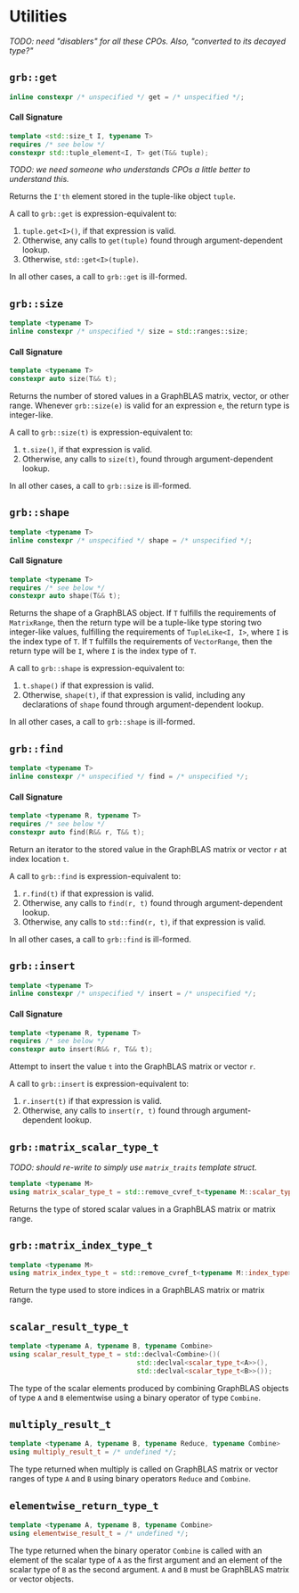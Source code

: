 # Utilities

_TODO: need "disablers" for all these CPOs. Also, "converted to its decayed type?"_

## `grb::get`

```cpp
inline constexpr /* unspecified */ get = /* unspecified */;
```

#### Call Signature
```cpp
template <std::size_t I, typename T>
requires /* see below */
constexpr std::tuple_element<I, T> get(T&& tuple);
```

_TODO: we need someone who understands CPOs a little better to understand this._

Returns the `I'th` element stored in the tuple-like object `tuple`.

A call to `grb::get` is expression-equivalent to:

1) `tuple.get<I>()`, if that expression is valid.
2) Otherwise, any calls to `get(tuple)` found through argument-dependent lookup.
3) Otherwise, `std::get<I>(tuple)`.

In all other cases, a call to `grb::get` is ill-formed.

## `grb::size`

```cpp
template <typename T>
inline constexpr /* unspecified */ size = std::ranges::size;
```

#### Call Signature
```cpp
template <typename T>
constexpr auto size(T&& t);
```

Returns the number of stored values in a GraphBLAS matrix, vector, or other range.
Whenever `grb::size(e)` is valid for an expression `e`, the return type is integer-like.

A call to `grb::size(t)` is expression-equivalent to:

1) `t.size()`, if that expression is valid.
2) Otherwise, any calls to `size(t)`, found through argument-dependent lookup.

In all other cases, a call to `grb::size` is ill-formed.

## `grb::shape`

```cpp
template <typename T>
inline constexpr /* unspecified */ shape = /* unspecified */;
```

#### Call Signature
```cpp
template <typename T>
requires /* see below */
constexpr auto shape(T&& t);
```

Returns the shape of a GraphBLAS object.  If `T` fulfills the requirements of `MatrixRange`, then the return type will be a tuple-like type storing two integer-like values, fulfilling the requirements of `TupleLike<I, I>`, where `I` is the index type of `T`.  If `T` fulfills the requirements of `VectorRange`, then the return type will be `I`, where `I` is the index type of `T`.

A call to `grb::shape` is expression-equivalent to:

1) `t.shape()` if that expression is valid.
2) Otherwise, `shape(t)`, if that expression is valid, including any declarations of `shape` found through argument-dependent lookup.

In all other cases, a call to `grb::shape` is ill-formed.

## `grb::find`

```cpp
template <typename T>
inline constexpr /* unspecified */ find = /* unspecified */;
```

#### Call Signature
```cpp
template <typename R, typename T>
requires /* see below */
constexpr auto find(R&& r, T&& t);
```

Return an iterator to the stored value in the GraphBLAS matrix or vector `r` at index location `t`.

A call to `grb::find` is expression-equivalent to:

1) `r.find(t)` if that expression is valid.
2) Otherwise, any calls to `find(r, t)` found through argument-dependent lookup.
2) Otherwise, any calls to `std::find(r, t)`, if that expression is valid.

In all other cases, a call to `grb::find` is ill-formed.

## `grb::insert`

```cpp
template <typename T>
inline constexpr /* unspecified */ insert = /* unspecified */;
```

#### Call Signature
```cpp
template <typename R, typename T>
requires /* see below */
constexpr auto insert(R&& r, T&& t);
```

Attempt to insert the value `t` into the GraphBLAS matrix or vector `r`.

A call to `grb::insert` is expression-equivalent to:

1) `r.insert(t)` if that expression is valid.
2) Otherwise, any calls to `insert(r, t)` found through argument-dependent lookup.

## `grb::matrix_scalar_type_t`
_TODO: should re-write to simply use `matrix_traits` template struct._

```cpp
template <typename M>
using matrix_scalar_type_t = std::remove_cvref_t<typename M::scalar_type>;
```

Returns the type of stored scalar values in a GraphBLAS matrix or matrix range.

## `grb::matrix_index_type_t`

```cpp
template <typename M>
using matrix_index_type_t = std::remove_cvref_t<typename M::index_type>;
```

Return the type used to store indices in a GraphBLAS matrix or matrix range.

## `scalar_result_type_t`

```cpp
template <typename A, typename B, typename Combine>
using scalar_result_type_t = std::declval<Combine>()(
                                std::declval<scalar_type_t<A>>(),
                                std::declval<scalar_type_t<B>>());
```

The type of the scalar elements produced by combining GraphBLAS objects of type `A` and `B` elementwise using a binary operator of type `Combine`.

## `multiply_result_t`

```cpp
template <typename A, typename B, typename Reduce, typename Combine>
using multiply_result_t = /* undefined */;
```

The type returned when multiply is called on GraphBLAS matrix or vector ranges of type `A` and `B` using binary operators `Reduce` and `Combine`.

## `elementwise_return_type_t`

```cpp
template <typename A, typename B, typename Combine>
using elementwise_result_t = /* undefined */;
```

The type returned when the binary operator `Combine` is called with an element of the scalar type of `A` as the first argument and an element of the scalar type of `B` as the second argument.  `A` and `B` must be GraphBLAS matrix or vector objects.
